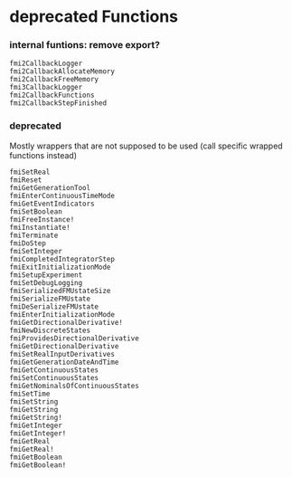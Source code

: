 # deprecated Functions

### internal funtions: remove export?
```@docs
fmi2CallbackLogger
fmi2CallbackAllocateMemory
fmi2CallbackFreeMemory
fmi3CallbackLogger
fmi2CallbackFunctions
fmi2CallbackStepFinished
```

### deprecated
Mostly wrappers that are not supposed to be used (call specific wrapped functions instead)

```@docs
fmiSetReal
fmiReset
fmiGetGenerationTool
fmiEnterContinuousTimeMode
fmiGetEventIndicators
fmiSetBoolean
fmiFreeInstance!
fmiInstantiate!
fmiTerminate
fmiDoStep
fmiSetInteger
fmiCompletedIntegratorStep
fmiExitInitializationMode
fmiSetupExperiment
fmiSetDebugLogging
fmiSerializedFMUstateSize
fmiSerializeFMUstate
fmiDeSerializeFMUstate
fmiEnterInitializationMode
fmiGetDirectionalDerivative!
fmiNewDiscreteStates
fmiProvidesDirectionalDerivative
fmiGetDirectionalDerivative
fmiSetRealInputDerivatives
fmiGetGenerationDateAndTime
fmiGetContinuousStates
fmiSetContinuousStates
fmiGetNominalsOfContinuousStates
fmiSetTime
fmiSetString
fmiGetString
fmiGetString!
fmiGetInteger
fmiGetInteger!
fmiGetReal
fmiGetReal!
fmiGetBoolean
fmiGetBoolean!
```
